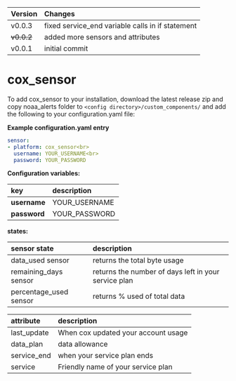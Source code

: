 Version | Changes
:--- | :---
v0.0.3 | fixed service_end variable calls in if statement
<strike>v0.0.2</strike> | added more sensors and attributes
v0.0.1 | initial commit

# cox_sensor

To add cox_sensor to your installation, download the latest release zip and copy noaa_alerts folder to `<config directory>/custom_components/` and add the following to your configuration.yaml file:

**Example configuration.yaml entry**
```yaml
sensor:
- platform: cox_sensor<br>
  username: YOUR_USERNAME<br>
  password: YOUR_PASSWORD
```
**Configuration variables:**  

key | description  
:--- | :---  
**username** | YOUR_USERNAME
**password** | YOUR_PASSWORD

**states:** 

sensor state | description
:-- | :--
data_used sensor | returns the total byte usage
remaining_days sensor | returns the number of days left in your service plan
percentage_used sensor | returns % used of total data


attribute | description  
:--- | :---  
last_update | When cox updated your account usage
data_plan | data allowance
service_end | when your service plan ends
service | Friendly name of your service plan
